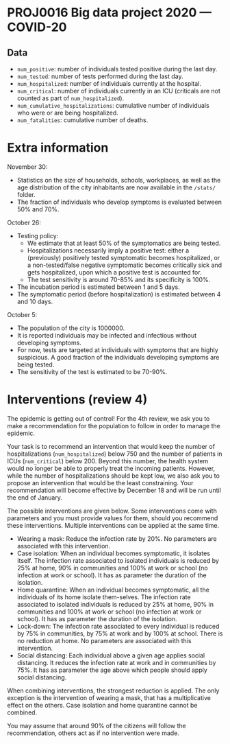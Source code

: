 # PROJ0016 Big data project 2020 — COVID-20

## Data 

- `num_positive`: number of individuals tested positive during the last day. 
- `num_tested`: number of tests performed during the last day. 
- `num_hospitalized`: number of individuals currently at the hospital.
- `num_critical`: number of individuals currently in an ICU (criticals are not counted as part of `num_hospitalized`).
- `num_cumulative_hospitalizations`: cumulative number of individuals who were or are being hospitalized.
- `num_fatalities`: cumulative number of deaths.

# Extra information

November 30:
- Statistics on the size of households, schools, workplaces, as well as the age distribution of the city inhabitants are now available in the `/stats/` folder.
- The fraction of individuals who develop symptoms is evaluated between 50% and 70%.  

October 26:
- Testing policy:
  - We estimate that at least 50% of the symptomatics are being tested. 
  - Hospitalizations necessarily imply a positive test: either a (previously) positively tested symptomatic becomes hospitalized, or a non-tested/false negative symptomatic becomes critically sick and gets hospitalized, upon which a positive test is accounted for.
  - The test sensitivity is around 70-85% and its specificity is 100%.
- The incubation period is estimated between 1 and 5 days.
- The symptomatic period (before hospitalization) is estimated between 4 and 10 days.

October 5:
- The population of the city is 1000000.
- It is reported individuals may be infected and infectious without developing symptoms.
- For now, tests are targeted at individuals with symptoms that are highly suspicious. A good fraction of the individuals developing symptoms are being tested.
- The sensitivity of the test is estimated to be 70-90%.

# Interventions (review 4)

The epidemic is getting out of control! For the 4th review, we ask you to make a recommendation for the population to follow in order to manage the epidemic. 

Your task is to recommend an intervention that would keep the number of hospitalizations (`num_hospitalized`) below 750 and the number of patients in ICUs (`num_critical`) below 200. Beyond this number, the health system would no longer be able to properly treat the incoming patients. However, while the number of hospitalizations should be kept low, we also ask you to propose an intervention that would be the least constraining. Your recommendation will become effective by December 18 and will be run until the end of January.

The possible interventions are given below. Some interventions come with parameters and you must provide values for them, should you recommend these interventions. Multiple interventions can be applied at the same time.

- Wearing a mask: Reduce the infection rate by 20%. No parameters are associated with this intervention.
- Case isolation: When an individual becomes symptomatic, it isolates itself. The infection rate associated to isolated individuals is reduced by 25% at home, 90% in communities and 100% at work or school (no infection at work or school). It has as parameter the duration of the isolation.
- Home quarantine: When an individual becomes symptomatic, all the individuals of its home isolate them-selves. The infection rate associated to isolated individuals is reduced by 25% at home, 90% in communities and 100% at work or school (no infection at work or school). It has as parameter the duration of the isolation.
- Lock-down: The infection rate associated to every individual is reduced by 75% in communities, by 75% at work and by 100% at school. There is no reduction at home. No parameters are associated with this intervention.
- Social distancing: Each individual above a given age applies social distancing. It reduces the infection rate at work and in communities by 75%. It has as parameter the age above which people should apply social distancing.

When combining interventions, the strongest reduction is applied. The only exception is the intervention of wearing a mask, that has a multiplicative effect on the others. Case isolation and home quarantine cannot be combined.

You may assume that around 90% of the citizens will follow the recommendation, others act as if no intervention were made.



